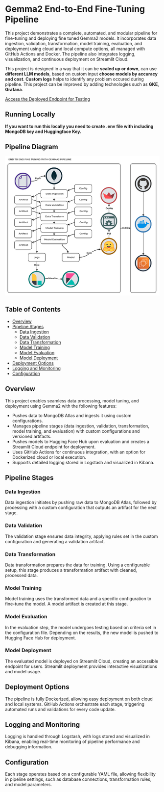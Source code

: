 # Gemma2 End-to-End Fine-Tuning Pipeline

This project demonstrates a complete, automated, and modular pipeline for fine-tuning and deploying fine tuned Gemma2 models. It incorporates data ingestion, validation, transformation, model training, evaluation, and deployment using cloud and local compute options, all managed with GitHub Actions and Docker. The pipeline also integrates logging, visualization, and continuous deployment on Streamlit Cloud.

This project is designed in a way that it can be **scaled up or down**, can use **different LLM models**, based on custom input **choose models by accuracy and cost**. **Custom logs** helps to identify any problem occured during pipeline. This project can be improved by adding technologies such as **GKE**, **Grafana**.

[Access the Deployed Endpoint for Testing](https://www.genome.gov/)

## Running Locally
**If you want to run this locally you need to create** **.env file with including MongoDB key and Huggingface Key.**

## Pipeline Diagram
![alt text](https://github.com/OnurAsimIlhan/end-to-end-finetuning-gemma2/blob/main/diagram.png)

## Table of Contents
- [Overview](#overview)
- [Pipeline Stages](#pipeline-stages)
  - [Data Ingestion](#data-ingestion)
  - [Data Validation](#data-validation)
  - [Data Transformation](#data-transformation)
  - [Model Training](#model-training)
  - [Model Evaluation](#model-evaluation)
  - [Model Deployment](#model-deployment)
- [Deployment Options](#deployment-options)
- [Logging and Monitoring](#logging-and-monitoring)
- [Configuration](#configuration)

## Overview
This project enables seamless data processing, model tuning, and deployment using Gemma2 with the following features:
- Pushes data to MongoDB Atlas and ingests it using custom configurations.
- Manages pipeline stages (data ingestion, validation, transformation, model training, and evaluation) with custom configurations and versioned artifacts.
- Pushes models to Hugging Face Hub upon evaluation and creates a Streamlit Cloud endpoint for deployment.
- Uses GitHub Actions for continuous integration, with an option for Dockerized cloud or local execution.
- Supports detailed logging stored in Logstash and visualized in Kibana.

## Pipeline Stages

### Data Ingestion
Data ingestion initiates by pushing raw data to MongoDB Atlas, followed by processing with a custom configuration that outputs an artifact for the next stage.

### Data Validation
The validation stage ensures data integrity, applying rules set in the custom configuration and generating a validation artifact.

### Data Transformation
Data transformation prepares the data for training. Using a configurable setup, this stage produces a transformation artifact with cleaned, processed data.

### Model Training
Model training uses the transformed data and a specific configuration to fine-tune the model. A model artifact is created at this stage.

### Model Evaluation
In the evaluation step, the model undergoes testing based on criteria set in the configuration file. Depending on the results, the new model is pushed to Hugging Face Hub for deployment.

### Model Deployment
The evaluated model is deployed on Streamlit Cloud, creating an accessible endpoint for users. Streamlit deployment provides interactive visualizations and model usage.

## Deployment Options
The pipeline is fully Dockerized, allowing easy deployment on both cloud and local systems. GitHub Actions orchestrate each stage, triggering automated runs and validations for every code update.

## Logging and Monitoring
Logging is handled through Logstash, with logs stored and visualized in Kibana, enabling real-time monitoring of pipeline performance and debugging information.

## Configuration
Each stage operates based on a configurable YAML file, allowing flexibility in pipeline settings, such as database connections, transformation rules, and model parameters. 
